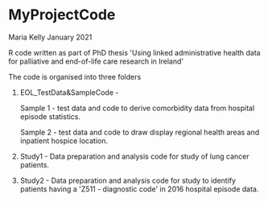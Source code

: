 # MyProjectCode

Maria Kelly January 2021

R code written as part of PhD thesis 'Using linked administrative health data for palliative and end-of-life care research in Ireland'

The code is organised into three folders
1. EOL_TestData&SampleCode - 

    Sample 1 - test data and code to derive comorbidity data from hospital episode statistics.
  
    Sample 2 - test data and code to draw display regional health areas and inpatient hospice location.
  
 2. Study1 - Data preparation and analysis code for study of lung cancer patients.
 
 3. Study2 - Data preparation and analysis code for study to identify  patients having a 'Z511 - diagnostic code' in 2016 hospital episode data.
 


